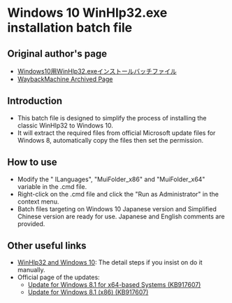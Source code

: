 # Windows 10 WinHlp32.exe installation batch file

## Original author's page
* [Windows10用WinHlp32.exeインストールバッチファイル](https://moondoldo.com/DoldoWorkz/?Windows10%E7%94%A8WinHlp32.exe%E3%82%A4%E3%83%B3%E3%82%B9%E3%83%88%E3%83%BC%E3%83%AB%E3%83%90%E3%83%83%E3%83%81%E3%83%95%E3%82%A1%E3%82%A4%E3%83%AB)
* [WaybackMachine Archived Page](https://web.archive.org/web/20190125003345/https://moondoldo.com/DoldoWorkz/?Windows10%E7%94%A8WinHlp32.exe%E3%82%A4%E3%83%B3%E3%82%B9%E3%83%88%E3%83%BC%E3%83%AB%E3%83%90%E3%83%83%E3%83%81%E3%83%95%E3%82%A1%E3%82%A4%E3%83%AB)


## Introduction
* This batch file is designed to simplify the process of installing the classic WinHlp32 to Windows 10.
* It will extract the required files from official Microsoft update files for Windows 8, automatically copy the files then set the permission.

## How to use
* Modify the " ILanguages", "MuiFolder_x86" and "MuiFolder_x64" variable in the .cmd file.
* Right-click on the .cmd file and click the "Run as Administrator" in the context menu.
* Batch files targeting on Windows 10 Japanese version and Simplified Chinese version are ready for use. Japanese and English comments are provided.

## Other useful links
* [WinHlp32 and Windows 10](https://github.com/knuth-konrad/winhlp32-on-windows10): The detail steps if you insist on do it manually.
* Official page of the updates:
    * [Update for Windows 8.1 for x64-based Systems (KB917607)](https://www.microsoft.com/en-us/download/details.aspx?id=47671)
    * [Update for Windows 8.1 (x86) (KB917607)](https://www.microsoft.com/en-us/download/details.aspx?id=47667)
